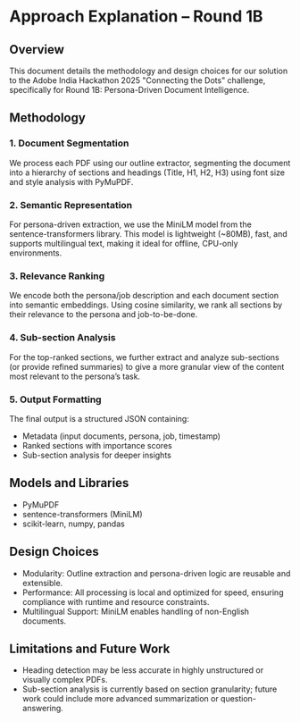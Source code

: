 # Approach Explanation – Round 1B

## Overview
This document details the methodology and design choices for our solution to the Adobe India Hackathon 2025 "Connecting the Dots" challenge, specifically for Round 1B: Persona-Driven Document Intelligence.

## Methodology

### 1. Document Segmentation
We process each PDF using our outline extractor, segmenting the document into a hierarchy of sections and headings (Title, H1, H2, H3) using font size and style analysis with PyMuPDF.

### 2. Semantic Representation
For persona-driven extraction, we use the MiniLM model from the sentence-transformers library. This model is lightweight (~80MB), fast, and supports multilingual text, making it ideal for offline, CPU-only environments.

### 3. Relevance Ranking
We encode both the persona/job description and each document section into semantic embeddings. Using cosine similarity, we rank all sections by their relevance to the persona and job-to-be-done.

### 4. Sub-section Analysis
For the top-ranked sections, we further extract and analyze sub-sections (or provide refined summaries) to give a more granular view of the content most relevant to the persona’s task.

### 5. Output Formatting
The final output is a structured JSON containing:
- Metadata (input documents, persona, job, timestamp)
- Ranked sections with importance scores
- Sub-section analysis for deeper insights

## Models and Libraries
- PyMuPDF
- sentence-transformers (MiniLM)
- scikit-learn, numpy, pandas

## Design Choices
- Modularity: Outline extraction and persona-driven logic are reusable and extensible.
- Performance: All processing is local and optimized for speed, ensuring compliance with runtime and resource constraints.
- Multilingual Support: MiniLM enables handling of non-English documents.

## Limitations and Future Work
- Heading detection may be less accurate in highly unstructured or visually complex PDFs.
- Sub-section analysis is currently based on section granularity; future work could include more advanced summarization or question-answering. 